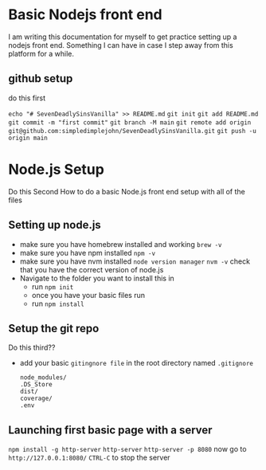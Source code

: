 # Basic Nodejs front end
I am writing this documentation for myself to get practice setting up a nodejs front end.  Something I can have in case I step away from this platform for a while.

## github setup
do this first

`echo "# SevenDeadlySinsVanilla" >> README.md`
`git init`
`git add README.md`
`git commit -m "first commit"`
`git branch -M main`
`git remote add origin git@github.com:simpledimplejohn/SevenDeadlySinsVanilla.git`
`git push -u origin main`


# Node.js Setup
Do this Second
How to do a basic Node.js front end setup with all of the files

## Setting up node.js
- make sure you have homebrew installed and working `brew -v`
- make sure you have npm installed `npm -v`
- make sure you have nvm installed `node version manager` `nvm -v` check that you have the correct version of node.js
- Navigate to the folder you want to install this in
    - run `npm init`
    - once you have your basic files run
    - run `npm install`

## Setup the git repo
Do this third?? 
- add your basic `gitingnore file` in the root directory named `.gitignore`
    ```
    node_modules/
    .DS_Store
    dist/
    coverage/
    .env
    ```
## Launching first basic page with a server 
`npm install -g http-server`
`http-server`
`http-server -p 8080`
now go to
`http://127.0.0.1:8080/`
`CTRL-C` to stop the server 

